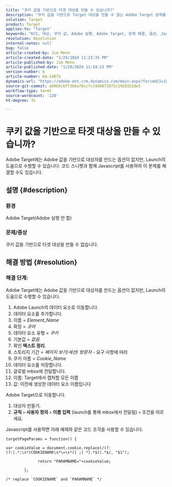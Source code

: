 ```yaml
---
title: "쿠키 값을 기반으로 타겟 대상을 만들 수 있습니까?"
description: "쿠키 값을 기반으로 Target 대상을 만들 수 없는 Adobe Target 문제를 해결하는 방법에 대해 알아봅니다."
solution: Target
product: Target
applies-to: "Target"
keywords: "KCS, 대상, 쿠키 값, Adobe 실행, Adobe Target, 문제 해결, 옵션, Javascript"
resolution: Resolution
internal-notes: null
bug: false
article-created-by: Jim Menn
article-created-date: "1/29/2024 11:23:35 PM"
article-published-by: Jim Menn
article-published-date: "1/29/2024 11:24:33 PM"
version-number: 6
article-number: KA-14072
dynamics-url: "https://adobe-ent.crm.dynamics.com/main.aspx?forceUCI=1&pagetype=entityrecord&etn=knowledgearticle&id=a193e566-fdbe-ee11-9079-6045bd006268"
source-git-commit: a0965cbff3bba78cc7cc940873975c1919352de5
workflow-type: tm+mt
source-wordcount: '228'
ht-degree: 3%

---
```


# 쿠키 값을 기반으로 타겟 대상을 만들 수 있습니까?


Adobe Target에는 Adobe 값을 기반으로 대상자를 만드는 옵션이 없지만, Launch의 도움으로 수행할 수 있습니다. 코드 스니펫과 함께 Javascript를 사용하여 이 문제를 해결할 수도 있습니다.

## 설명 {#description}




### 환경



Adobe Target(Adobe 실행 안 함)



### 문제/증상



쿠키 값을 기반으로 타겟 대상을 만들 수 없습니다.


## 해결 방법 {#resolution}




### 해결 단계:

Adobe Target에는 Adobe 값을 기반으로 대상자를 만드는 옵션이 없지만, Launch의 도움으로 수행할 수 있습니다.

1. Adobe Launch의 데이터 요소로 이동합니다.
2. 데이터 요소를 추가합니다.
3. 이름 = *Element_Name*
4. 확장 = *코어*
5. 데이터 요소 유형 = *쿠키*
6. 기본값 = *없음*
7. 확인 <b>텍스트 정리</b>.
8. 스토리지 기간 = *페이지 보기*/*세션*/ *방문자* - 요구 사항에 따라
9. 쿠키 이름 = *Cookie_Name*
10. 데이터 요소를 저장합니다.
11. 글로벌 mbox에 전달합니다.
12. 이름: Target에서 캡처할 모든 이름
13. 값: 이전에 생성한 데이터 요소 이름입니다


Adobe Target으로 이동합니다.

1. 대상자 만들기.
2. <b>규칙</b> `>`  <b>사용자 정의</b> `>`  <b>이름 입력</b> (launch를 통해 mbox에서 전달됨) `>`  조건을 따르세요.




Javascript를 사용하면 아래 예제와 같은 코드 조각을 사용할 수 있습니다.


```
targetPageParams = function() {

var cookieValue = document.cookie.replace(/(?:(?:|.*;\s*)COOKIENAME\s*\=\s*([ ;] *).*$)|.*$/, "$1");

              return "PARAMNAME="+cookieValue;

        };

/* replace `COOKIENAME` and `PARAMNAME` */
```

